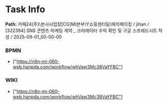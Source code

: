 # Task Info

**Path:** 카페24(주)\본사사업장\[CG]MI본부\Y쇼핑센터팀\매치메이킹 / jihan / [322394] SNS 콘텐츠 마케팅 계약 _ 크리에이터 수익 확인 및 구글 스프레드시트 작성 / 2025-09-01_00-00-00

### BPMN
- ["https://n8n-mi-060-web.hanpda.com/workflow/whVaw3Mc38VaYFBC"]

### WIKI
- ["https://n8n-mi-060-web.hanpda.com/workflow/whVaw3Mc38VaYFBC"]

